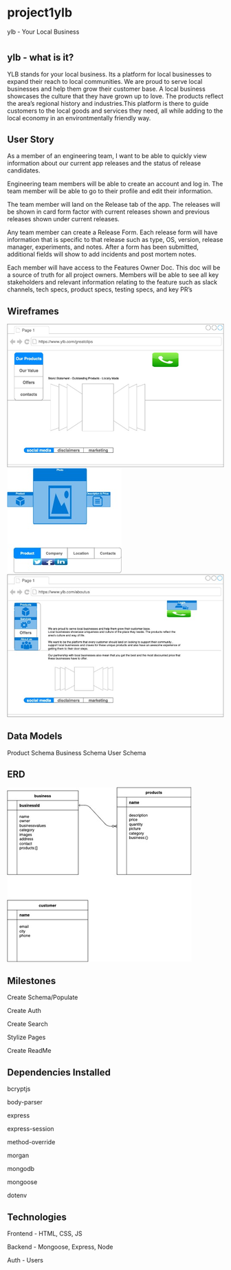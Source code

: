 # project1ylb
ylb - Your Local Business

# 

## ylb - what is it?

YLB stands for your local business. Its a platform for local businesses to expand their reach to local communities.
We are proud to serve local businesses and help them grow their customer base. A local business showcases the culture that they have grown up to love. The products reflect the area’s regional history and industries.This platform is there to guide customers to the local goods and services they need, all while adding to the local economy in an environtmentally friendly way.

## User Story

As a member of an engineering team, I want to be able to quickly view information about our current app releases and the status of release candidates.

Engineering team members will be able to create an account and log in. The team member will be able to go to their profile and edit their information.

The team member will land on the Release tab of the app. The releases will be shown in card form factor with current releases shown and previous releases shown under current releases.

Any team member can create a Release Form. Each release form will have information that is specific to that release such as type, OS, version, release manager, experiments, and notes. After a form has been submitted, additional fields will show to add incidents and post mortem notes.

Each member will have access to the Features Owner Doc. This doc will be a source of truth for all project owners. Members will be able to see all key stakeholders and relevant information relating to the feature such as slack channels, tech specs, product specs, testing specs, and key PR’s

## Wireframes

![business:show](./public/images/businessPage.jpg)
![product:show](./public/images/productShowPage.jpg)
![profile:edit](./public/images/staticAboutCompanyPage.jpg)

## Data Models

Product Schema
Business Schema
User Schema

## ERD

![releaseERD](./public/images/ERD.jpg)

## Milestones

Create Schema/Populate

Create Auth

Create Search

Stylize Pages

Create ReadMe

## Dependencies Installed

bcryptjs

body-parser

express

express-session

method-override

morgan

mongodb

mongoose

dotenv

## Technologies

Frontend - HTML, CSS, JS

Backend - Mongoose, Express, Node

Auth - Users
